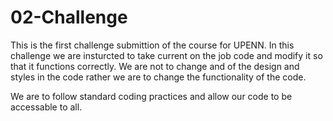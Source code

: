 # 02-Challenge

This is the first challenge submittion of the course for UPENN. In this challenge we are insturcted to take current on the job code and modify it so that it functions correctly. We are not to change and of the design and styles in the code rather we are to change the functionality of the code. 

We are to follow standard coding practices and allow our code to be accessable to all. 

